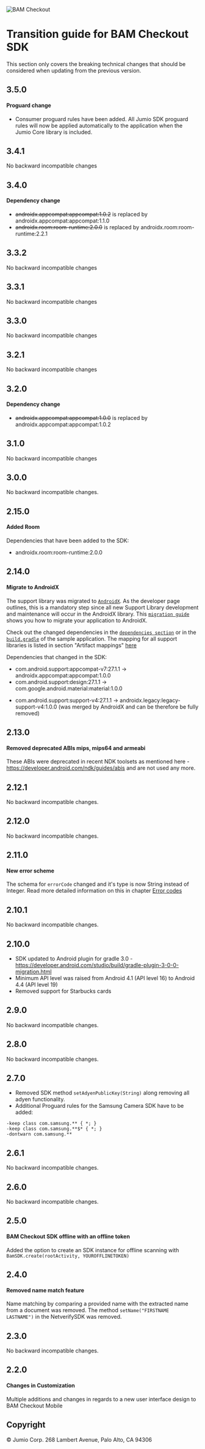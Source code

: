![BAM Checkout](images/bam_checkout.jpg)

# Transition guide for BAM Checkout SDK

This section only covers the breaking technical changes that should be considered when updating from the previous version.

## 3.5.0
#### Proguard change
* Consumer proguard rules have been added. All Jumio SDK proguard rules will now be applied automatically to the application when the Jumio Core library is included.

## 3.4.1
No backward incompatible changes

## 3.4.0
#### Dependency change
*  ~~androidx.appcompat:appcompat:1.0.2~~ is replaced by androidx.appcompat:appcompat:1.1.0
*  ~~androidx.room:room-runtime:2.0.0~~ is replaced by androidx.room:room-runtime:2.2.1

## 3.3.2
No backward incompatible changes

## 3.3.1
No backward incompatible changes

## 3.3.0
No backward incompatible changes

## 3.2.1
No backward incompatible changes

## 3.2.0
#### Dependency change
*  ~~androidx.appcompat:appcompat:1.0.0~~ is replaced by androidx.appcompat:appcompat:1.0.2

## 3.1.0
No backward incompatible changes

## 3.0.0
No backward incompatible changes.

## 2.15.0
#### Added Room
Dependencies that have been added to the SDK:
+ androidx.room:room-runtime:2.0.0  

## 2.14.0
#### Migrate to AndroidX
The support library was migrated to [`AndroidX`](https://developer.android.com/jetpack/androidx/). As the developer page outlines, this is a mandatory step since all new Support Library development and maintenance will occur in the AndroidX library. This [`migration guide`](https://developer.android.com/jetpack/androidx/migrate) shows you how to migrate your application to AndroidX.

Check out the changed dependencies in the  [`dependencies section`](https://github.com/Jumio/mobile-sdk-android/blob/master/docs/integration_netverify-fastfill.md#dependencies) or in the [`build.gradle`](https://github.com/Jumio/mobile-sdk-android/blob/master/sample/JumioMobileSample/build.gradle) of the sample application.
The mapping for all support libraries is listed in section "Artifact mappings" [here](https://developer.android.com/jetpack/androidx/migrate)

Dependencies that changed in the SDK:
+ com.android.support:appcompat-v7:27.1.1 -> androidx.appcompat:appcompat:1.0.0
+ com.android.support:design:27.1.1 -> com.google.android.material:material:1.0.0
- com.android.support:support-v4:27.1.1 -> androidx.legacy:legacy-support-v4:1.0.0 (was merged by AndroidX and can be therefore be fully removed)

## 2.13.0
#### Removed deprecated ABIs mips, mips64 and armeabi
These ABIs were deprecated in recent NDK toolsets as mentioned here - https://developer.android.com/ndk/guides/abis and are not used any more.

## 2.12.1
No backward incompatible changes.

## 2.12.0
No backward incompatible changes.

## 2.11.0
#### New error scheme
The schema for `errorCode` changed and it's type is now String instead of Integer.
Read more detailed information on this in chapter [Error codes](/docs/integration_bam-checkout.md#error-codes)

## 2.10.1
No backward incompatible changes.

## 2.10.0
* SDK updated to Android plugin for gradle 3.0 - https://developer.android.com/studio/build/gradle-plugin-3-0-0-migration.html
* Minimum API level was raised from Android 4.1 (API level 16) to Android 4.4 (API level 19)
* Removed support for Starbucks cards

## 2.9.0
No backward incompatible changes.

## 2.8.0
No backward incompatible changes.

## 2.7.0
* Removed SDK method `setAdyenPublicKey(String)` along removing all adyen functionality.
* Additional Proguard rules for the Samsung Camera SDK have to be added:
```
-keep class com.samsung.** { *; }
-keep class com.samsung.**$* { *; }
-dontwarn com.samsung.**
```

## 2.6.1
No backward incompatible changes.

## 2.6.0
No backward incompatible changes.

## 2.5.0

#### BAM Checkout SDK offline with an offline token
Added the option to create an SDK instance for offline scanning with `BamSDK.create(rootActivity, YOUROFFLINETOKEN)`

## 2.4.0
#### Removed name match feature
Name matching by comparing a provided name with the extracted name from a document was removed. The method `setName("FIRSTNAME LASTNAME")` in the NetverifySDK was removed.

## 2.3.0
No backward incompatible changes.

## 2.2.0
#### Changes in Customization
Multiple additions and changes in regards to a new user interface design to BAM Checkout Mobile


## Copyright

&copy; Jumio Corp. 268 Lambert Avenue, Palo Alto, CA 94306
